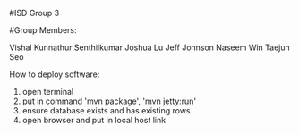 #ISD Group 3

#Group Members:

Vishal Kunnathur Senthilkumar
Joshua Lu
Jeff Johnson
Naseem Win
Taejun Seo

How to deploy software:
1. open terminal
2. put in command 'mvn package', 'mvn jetty:run'
3. ensure database exists and has existing rows
4. open browser and put in local host link


